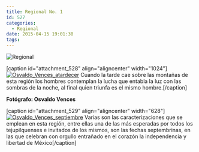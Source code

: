 ```yaml
---
title: Regional No. 1
id: 527
categories:
  - Regional
date: 2015-04-15 19:01:30
tags:
---
```


![Regional](http://www.laredsemanario.com/wp-content/uploads/2015/04/Regional_500x100.png)

[caption id="attachment_528" align="aligncenter" width="1024"][![Osvaldo_Vences_atardecer](http://www.laredsemanario.com/wp-content/uploads/2015/04/Osvaldo_Vences_tarde-1024x385.png)](http://www.laredsemanario.com/wp-content/uploads/2015/04/Osvaldo_Vences_tarde.png) Cuando la tarde cae sobre las montañas de esta región los hombres contemplan la lucha que entabla la luz con las sombras de la noche, al final quien triunfa es el mismo hombre.[/caption]

**Fotógrafo: Osvaldo Vences**

[caption id="attachment_529" align="aligncenter" width="628"][![Osvaldo_Vences_septiembre](http://www.laredsemanario.com/wp-content/uploads/2015/04/Osvaldo_Vences_septiembre-e1429124346360.png)](http://www.laredsemanario.com/wp-content/uploads/2015/04/Osvaldo_Vences_septiembre.png) Varias son las caracterizaciones que se emplean en esta región, entre ellas una de las más esperadas por todos los tejupilquenses e invitados de los mismos, son las fechas septembrinas, en las que celebran con orgullo entrañado en el corazón la independencia y libertad de México[/caption]

&nbsp;